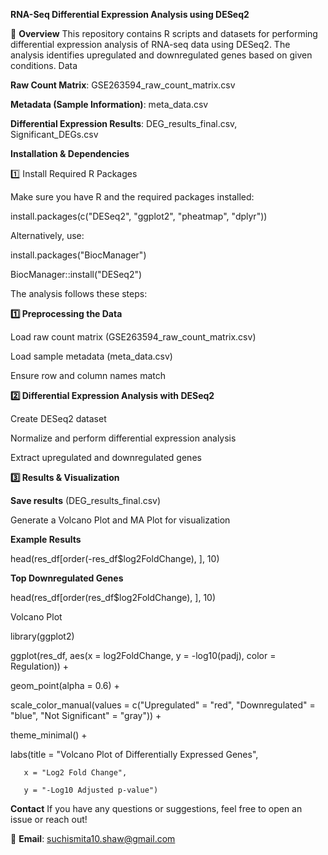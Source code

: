**RNA-Seq Differential Expression Analysis using DESeq2**

📌 **Overview**
This repository contains R scripts and datasets for performing differential expression analysis of RNA-seq data using DESeq2. The analysis identifies upregulated and downregulated genes based on given conditions.
 Data
 
**Raw Count Matrix**: GSE263594_raw_count_matrix.csv

**Metadata (Sample Information)**: meta_data.csv

**Differential Expression Results**: DEG_results_final.csv, Significant_DEGs.csv

**Installation & Dependencies**

1️⃣ Install Required R Packages

Make sure you have R and the required packages installed:

install.packages(c("DESeq2", "ggplot2", "pheatmap", "dplyr"))

Alternatively, use:

install.packages("BiocManager")

BiocManager::install("DESeq2")

The analysis follows these steps:

**1️⃣ Preprocessing the Data**

Load raw count matrix (GSE263594_raw_count_matrix.csv)

Load sample metadata (meta_data.csv)

Ensure row and column names match

**2️⃣ Differential Expression Analysis with DESeq2**

Create DESeq2 dataset

Normalize and perform differential expression analysis

Extract upregulated and downregulated genes

**3️⃣ Results & Visualization**

**Save results** (DEG_results_final.csv)

Generate a Volcano Plot and MA Plot for visualization

**Example Results**

head(res_df[order(-res_df$log2FoldChange), ], 10)

**Top Downregulated Genes**

head(res_df[order(res_df$log2FoldChange), ], 10)

Volcano Plot

library(ggplot2)

ggplot(res_df, aes(x = log2FoldChange, y = -log10(padj), color = Regulation)) +

  geom_point(alpha = 0.6) +
  
  scale_color_manual(values = c("Upregulated" = "red", "Downregulated" = "blue", "Not Significant" = "gray")) +
  
  theme_minimal() +
  
  labs(title = "Volcano Plot of Differentially Expressed Genes",
  
       x = "Log2 Fold Change",
       
       y = "-Log10 Adjusted p-value")

       
**Contact**
If you have any questions or suggestions, feel free to open an issue or reach out!

📧 **Email**: suchismita10.shaw@gmail.com
